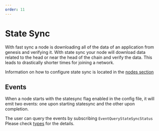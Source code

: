 ```yaml
--- 
order: 11
---
```


# State Sync

With fast sync a node is downloading all of the data of an application from genesis and verifying it. 
With state sync your node will download data related to the head or near the head of the chain and verify the data. 
This leads to drastically shorter times for joining a network. 

Information on how to configure state sync is located in the [nodes section](../nodes/state-sync.md)

## Events

When a node starts with the statesync flag enabled in the config file, it will emit two events: one upon starting statesync and the other upon completion.

The user can query the events by subscribing `EventQueryStateSyncStatus`
Please check [types](https://pkg.go.dev/github.com/number571/tendermint/types?utm_source=godoc#pkg-constants) for the details.